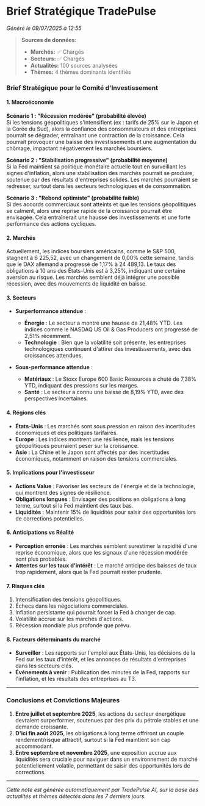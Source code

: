 # Brief Stratégique TradePulse

*Généré le 09/07/2025 à 12:55*

> **Sources de données:**
> - **Marchés:** ✅ Chargés
> - **Secteurs:** ✅ Chargés
> - **Actualités:** 100 sources analysées
> - **Thèmes:** 4 thèmes dominants identifiés

### Brief Stratégique pour le Comité d'Investissement

#### 1. **Macroéconomie**

**Scénario 1 : "Récession modérée" (probabilité élevée)**  
Si les tensions géopolitiques s'intensifient (ex : tarifs de 25% sur le Japon et la Corée du Sud), alors la confiance des consommateurs et des entreprises pourrait se dégrader, entraînant une contraction de la croissance. Cela pourrait provoquer une baisse des investissements et une augmentation du chômage, impactant négativement les marchés boursiers.

**Scénario 2 : "Stabilisation progressive" (probabilité moyenne)**  
Si la Fed maintient sa politique monétaire actuelle tout en surveillant les signes d'inflation, alors une stabilisation des marchés pourrait se produire, soutenue par des résultats d'entreprises solides. Les marchés pourraient se redresser, surtout dans les secteurs technologiques et de consommation.

**Scénario 3 : "Rebond optimiste" (probabilité faible)**  
Si des accords commerciaux sont atteints et que les tensions géopolitiques se calment, alors une reprise rapide de la croissance pourrait être envisagée. Cela entraînerait une hausse des investissements et une forte performance des actions cycliques.

#### 2. **Marchés**

Actuellement, les indices boursiers américains, comme le S&P 500, stagnent à 6 225,52, avec un changement de 0,00% cette semaine, tandis que le DAX allemand a progressé de 1,17% à 24 489,13. Le taux des obligations à 10 ans des États-Unis est à 3,25%, indiquant une certaine aversion au risque. Les marchés semblent déjà intégrer une possible récession, avec des mouvements de liquidité en baisse.

#### 3. **Secteurs**

- **Surperformance attendue** : 
  - **Énergie** : Le secteur a montré une hausse de 21,48% YTD. Les indices comme le NASDAQ US Oil & Gas Producers ont progressé de 2,51% récemment.
  - **Technologie** : Bien que la volatilité soit présente, les entreprises technologiques continuent d'attirer des investissements, avec des croissances attendues.

- **Sous-performance attendue** : 
  - **Matériaux** : Le Stoxx Europe 600 Basic Resources a chuté de 7,38% YTD, indiquant des pressions sur les marges.
  - **Santé** : Le secteur a connu une baisse de 8,19% YTD, avec des perspectives incertaines.

#### 4. **Régions clés**

- **États-Unis** : Les marchés sont sous pression en raison des incertitudes économiques et des politiques tarifaires.
- **Europe** : Les indices montrent une résilience, mais les tensions géopolitiques pourraient peser sur la croissance.
- **Asie** : La Chine et le Japon sont affectés par des incertitudes économiques, notamment en raison des tensions commerciales.

#### 5. **Implications pour l'investisseur**

- **Actions Value** : Favoriser les secteurs de l'énergie et de la technologie, qui montrent des signes de résilience.
- **Obligations longues** : Envisager des positions en obligations à long terme, surtout si la Fed maintient des taux bas.
- **Liquidités** : Maintenir 15% de liquidités pour saisir des opportunités lors de corrections potentielles.

#### 6. **Anticipations vs Réalité**

- **Perception erronée** : Les marchés semblent surestimer la rapidité d'une reprise économique, alors que les signaux d'une récession modérée sont plus probables.
- **Attentes sur les taux d'intérêt** : Le marché anticipe des baisses de taux trop rapidement, alors que la Fed pourrait rester prudente.

#### 7. **Risques clés**

1. Intensification des tensions géopolitiques.
2. Échecs dans les négociations commerciales.
3. Inflation persistante qui pourrait forcer la Fed à changer de cap.
4. Volatilité accrue sur les marchés d'actions.
5. Récession mondiale plus profonde que prévu.

#### 8. **Facteurs déterminants du marché**

- **Surveiller** : Les rapports sur l'emploi aux États-Unis, les décisions de la Fed sur les taux d'intérêt, et les annonces de résultats d'entreprises dans les secteurs clés.
- **Événements à venir** : Publication des minutes de la Fed, rapports sur l'inflation, et les résultats des entreprises au T3.

---

### **Conclusions et Convictions Majeures**

1. **Entre juillet et septembre 2025**, les actions du secteur énergétique devraient surperformer, soutenues par des prix du pétrole stables et une demande croissante.
2. **D'ici fin août 2025**, les obligations à long terme offriront un couple rendement/risque attractif, surtout si la Fed maintient son cap accommodant.
3. **Entre septembre et novembre 2025**, une exposition accrue aux liquidités sera cruciale pour naviguer dans un environnement de marché potentiellement volatile, permettant de saisir des opportunités lors de corrections.

---

*Cette note est générée automatiquement par TradePulse AI, sur la base des actualités et thèmes détectés dans les 7 derniers jours.*
